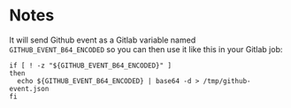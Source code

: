 # Notes

It will send Github event as a Gitlab variable named `GITHUB_EVENT_B64_ENCODED` so you can then use it like this in your Gitlab job:
```
if [ ! -z "${GITHUB_EVENT_B64_ENCODED}" ]
then
  echo ${GITHUB_EVENT_B64_ENCODED} | base64 -d > /tmp/github-event.json
fi
```
